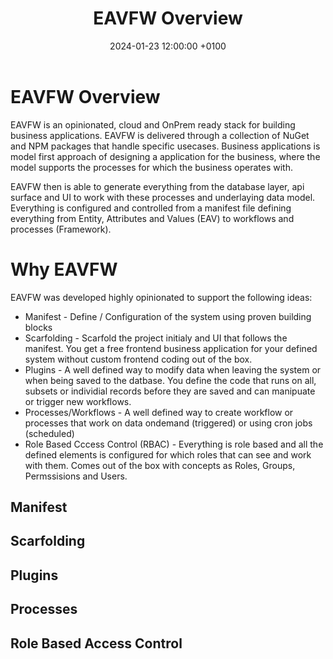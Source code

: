 ﻿---
layout: article
title:  EAVFW Overview
description: EAVFW - Business Application Framework - An accelerator that helps you build documented business applications quickly and going from POC to MVP and finally to Production.
date:   2024-01-23 12:00:00 +0100
image:  '/images/20.jpg'
tags:   [EAVFW]
next: quickstart
---

# EAVFW Overview

EAVFW is an opinionated, cloud and OnPrem ready stack for building business applications.​ EAVFW is delivered through a collection of NuGet and NPM packages that handle specific usecases. Business applications is model first approach of designing a application for the business, where the model supports the processes for which the business operates with. 

EAVFW then is able to generate everything from the database layer, api surface and UI to work with these processes and underlaying data model. Everything is configured and controlled from a manifest file defining everything from Entity, Attributes and Values (EAV) to workflows and processes (Framework).


# Why EAVFW

EAVFW was developed highly opinionated to support the following ideas:

- Manifest - Define / Configuration of the system using proven building blocks
- Scarfolding - Scarfold the project initialy and UI that follows the manifest. You get a free frontend business application for your defined system without custom frontend coding out of the box.
- Plugins - A well defined way to modify data when leaving the system or when being saved to the datbase. You define the code that runs on all, subsets or individial records before they are saved and can manipuate or trigger new workflows.
- Processes/Workflows - A well defined way to create workflow or processes that work on data ondemand (triggered) or using cron jobs (scheduled)
- Role Based Cccess Control (RBAC) - Everything is role based and all the defined elements is configured for which roles that can see and work with them. Comes out of the box with concepts as Roles, Groups, Permssisions and Users.



## Manifest

## Scarfolding

## Plugins

## Processes

## Role Based Access Control